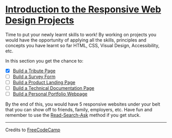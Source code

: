 # [Introduction to the Responsive Web Design Projects](https://learn.freecodecamp.org/responsive-web-design/responsive-web-design-projects)

Time to put your newly learnt skills to work! By working on projects you would have the opportunity of applying all the skills, principles and concepts you have learnt so far HTML, CSS, Visual Design, Accessibility, etc.

In this section you get the chance to:

- [x] [Build a Tribute Page](01-build-a-tribute-page.md)
- [ ] [Build a Survey Form](02-build-a-survey-form.md)
- [ ] [Build a Product Landing Page](03-build-a-product-landing-page.md)
- [ ] [Build a Technical Documentation Page](04-build-a-technical-documentation-page.md)
- [ ] [Build a Personal Portfolio Webpage](05-build-a-personal-portfolio-webpage.md)

By the end of this, you would have 5 responsive websites under your belt that you can show off to friends, family, employers, etc. Have fun and remember to use the [Read-Search-Ask](https://forum.freecodecamp.org/t/how-to-get-help-when-you-are-stuck/19514) method if you get stuck.

---

Credits to [FreeCodeCamp](https://www.freecodecamp.org/)